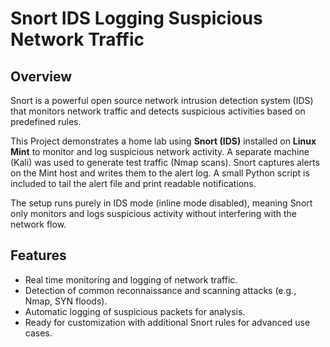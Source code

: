 # Snort IDS Logging Suspicious Network Traffic

## Overview
Snort is a powerful open source network intrusion detection system (IDS) that monitors network traffic and detects suspicious activities based on predefined rules.


This Project demonstrates a home lab using **Snort (IDS)** installed on **Linux Mint** to monitor and log suspicious network activity. A separate machine (Kali) was used to generate test traffic (Nmap scans). Snort captures alerts on the Mint host and writes them to the alert log. A small Python script is included to tail the alert file and print readable notifications.

The setup runs purely in IDS mode (inline mode disabled), meaning Snort only monitors and logs suspicious activity without interfering with the network flow.


## Features
- Real time monitoring and logging of network traffic.
- Detection of common reconnaissance and scanning attacks (e.g., Nmap, SYN floods).
- Automatic logging of suspicious packets for analysis.
- Ready for customization with additional Snort rules for advanced use cases.




